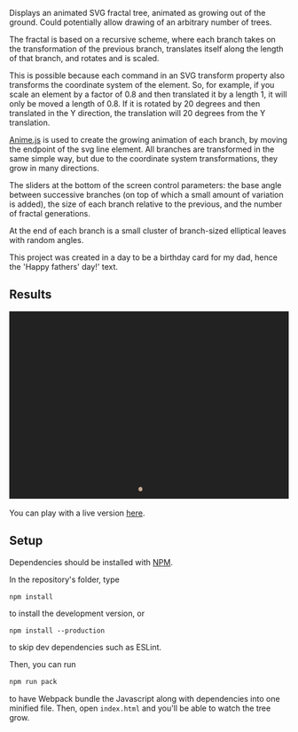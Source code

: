 Displays an animated SVG fractal tree, animated as growing out of the ground. Could potentially allow drawing of an arbitrary number of trees.

The fractal is based on a recursive scheme, where each branch takes on the transformation of the previous branch, translates itself along the length of that branch, and rotates and is scaled.

This is possible because each command in an SVG transform property also transforms the coordinate system of the element. So, for example, if you scale an element by a factor of 0.8 and then translated it by a length 1, it will only be moved a length of 0.8. If it is rotated by 20 degrees and then translated in the Y direction, the translation will 20 degrees from the Y translation.

[Anime.js](http://animejs.com/) is used to create the growing animation of each branch, by moving the endpoint of the svg line element. All branches are transformed in the same simple way, but due to the coordinate system transformations, they grow in many directions.

The sliders at the bottom of the screen control parameters: the base angle between successive branches (on top of which a small amount of variation is added), the size of each branch relative to the previous, and the number of fractal generations.

At the end of each branch is a small cluster of branch-sized elliptical leaves with random angles.

This project was created in a day to be a birthday card for my dad, hence the 'Happy fathers' day!' text.

## Results

![An animated tree grows from a point, along with the words 'happy fathers' day' and then 'I love you so much dad' with a heart emoji](recording.gif)

You can play with a live version [here](https://canmom.github.io/fathersdaytree).

## Setup

Dependencies should be installed with [NPM](https://www.npmjs.com/).

In the repository's folder, type 

```
npm install
```
to install the development version, or 

```
npm install --production
```
to skip dev dependencies such as ESLint.

Then, you can run

```bash
npm run pack
```
to have Webpack bundle the Javascript along with dependencies into one minified file. Then, open `index.html` and you'll be able to watch the tree grow.
